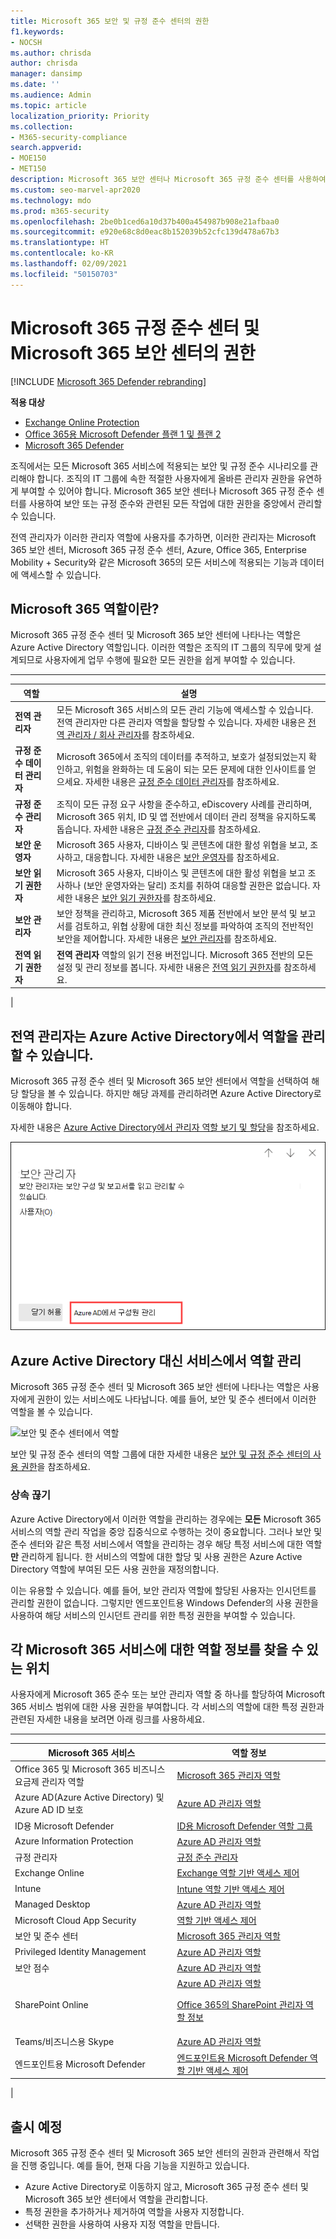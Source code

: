 ```yaml
---
title: Microsoft 365 보안 및 규정 준수 센터의 권한
f1.keywords:
- NOCSH
ms.author: chrisda
author: chrisda
manager: dansimp
ms.date: ''
ms.audience: Admin
ms.topic: article
localization_priority: Priority
ms.collection:
- M365-security-compliance
search.appverid:
- MOE150
- MET150
description: Microsoft 365 보안 센터나 Microsoft 365 규정 준수 센터를 사용하여 보안 또는 규정 준수와 관련된 모든 작업에 대한 권한을 중앙에서 관리할 수 있습니다.
ms.custom: seo-marvel-apr2020
ms.technology: mdo
ms.prod: m365-security
ms.openlocfilehash: 2be0b1ced6a10d37b400a454987b908e21afbaa0
ms.sourcegitcommit: e920e68c8d0eac8b152039b52cfc139d478a67b3
ms.translationtype: HT
ms.contentlocale: ko-KR
ms.lasthandoff: 02/09/2021
ms.locfileid: "50150703"
---
```

# <a name="permissions-in-the-microsoft-365-compliance-center-and-microsoft-365-security-center"></a>Microsoft 365 규정 준수 센터 및 Microsoft 365 보안 센터의 권한

[!INCLUDE [Microsoft 365 Defender rebranding](../includes/microsoft-defender-for-office.md)]

**적용 대상**
- [Exchange Online Protection](https://go.microsoft.com/fwlink/?linkid=2148611)
- [Office 365용 Microsoft Defender 플랜 1 및 플랜 2](https://go.microsoft.com/fwlink/?linkid=2148715)
- [Microsoft 365 Defender](https://go.microsoft.com/fwlink/?linkid=2118804)

조직에서는 모든 Microsoft 365 서비스에 적용되는 보안 및 규정 준수 시나리오를 관리해야 합니다. 조직의 IT 그룹에 속한 적절한 사용자에게 올바른 관리자 권한을 유연하게 부여할 수 있어야 합니다. Microsoft 365 보안 센터나 Microsoft 365 규정 준수 센터를 사용하여 보안 또는 규정 준수와 관련된 모든 작업에 대한 권한을 중앙에서 관리할 수 있습니다.

전역 관리자가 이러한 관리자 역할에 사용자를 추가하면, 이러한 관리자는 Microsoft 365 보안 센터, Microsoft 365 규정 준수 센터, Azure, Office 365, Enterprise Mobility + Security와 같은 Microsoft 365의 모든 서비스에 적용되는 기능과 데이터에 액세스할 수 있습니다.

## <a name="what-the-microsoft-365-roles-are"></a>Microsoft 365 역할이란?

Microsoft 365 규정 준수 센터 및 Microsoft 365 보안 센터에 나타나는 역할은 Azure Active Directory 역할입니다. 이러한 역할은 조직의 IT 그룹의 직무에 맞게 설계되므로 사용자에게 업무 수행에 필요한 모든 권한을 쉽게 부여할 수 있습니다.

****

|역할|설명|
|---|---|
|**전역 관리자**|모든 Microsoft 365 서비스의 모든 관리 기능에 액세스할 수 있습니다. 전역 관리자만 다른 관리자 역할을 할당할 수 있습니다. 자세한 내용은 [전역 관리자 / 회사 관리자](https://docs.microsoft.com/azure/active-directory/roles/permissions-reference#global-administrator--company-administrator)를 참조하세요.|
|**규정 준수 데이터 관리자**|Microsoft 365에서 조직의 데이터를 추적하고, 보호가 설정되었는지 확인하고, 위험을 완화하는 데 도움이 되는 모든 문제에 대한 인사이트를 얻으세요. 자세한 내용은 [규정 준수 데이터 관리자](https://docs.microsoft.com/azure/active-directory/roles/permissions-reference#compliance-data-administrator)를 참조하세요.|
|**규정 준수 관리자**|조직이 모든 규정 요구 사항을 준수하고, eDiscovery 사례를 관리하며, Microsoft 365 위치, ID 및 앱 전반에서 데이터 관리 정책을 유지하도록 돕습니다. 자세한 내용은 [규정 준수 관리자](https://docs.microsoft.com/azure/active-directory/roles/permissions-reference#compliance-administrator)를 참조하세요.|
|**보안 운영자**|Microsoft 365 사용자, 디바이스 및 콘텐츠에 대한 활성 위협을 보고, 조사하고, 대응합니다. 자세한 내용은 [보안 운영자](https://docs.microsoft.com/azure/active-directory/roles/permissions-reference#security-operator)를 참조하세요.|
|**보안 읽기 권한자**|Microsoft 365 사용자, 디바이스 및 콘텐츠에 대한 활성 위협을 보고 조사하나 (보안 운영자와는 달리) 조치를 취하여 대응할 권한은 없습니다. 자세한 내용은 [보안 읽기 권한자](https://docs.microsoft.com/azure/active-directory/roles/permissions-reference#security-reader)를 참조하세요.|
|**보안 관리자**|보안 정책을 관리하고, Microsoft 365 제품 전반에서 보안 분석 및 보고서를 검토하고, 위협 상황에 대한 최신 정보를 파악하여 조직의 전반적인 보안을 제어합니다. 자세한 내용은 [보안 관리자](https://docs.microsoft.com/azure/active-directory/roles/permissions-reference#security-administrator)를 참조하세요.|
|**전역 읽기 권한자**|**전역 관리자** 역할의 읽기 전용 버전입니다. Microsoft 365 전반의 모든 설정 및 관리 정보를 봅니다. 자세한 내용은 [전역 읽기 권한자](https://docs.microsoft.com/azure/active-directory/roles/permissions-reference#global-reader)를 참조하세요.|
|

## <a name="global-administrators-can-manage-roles-in-azure-active-directory"></a>전역 관리자는 Azure Active Directory에서 역할을 관리할 수 있습니다.

Microsoft 365 규정 준수 센터 및 Microsoft 365 보안 센터에서 역할을 선택하여 해당 할당을 볼 수 있습니다. 하지만 해당 과제를 관리하려면 Azure Active Directory로 이동해야 합니다.

자세한 내용은 [Azure Active Directory에서 관리자 역할 보기 및 할당](https://docs.microsoft.com/azure/active-directory/users-groups-roles/directory-manage-roles-portal)을 참조하세요.

![Azure Active Directory의 권한 관리 링크](../../media/permissions-manage-in-azure-ad-link.png)

## <a name="managing-roles-in-a-service-instead-of-azure-active-directory"></a>Azure Active Directory 대신 서비스에서 역할 관리

Microsoft 365 규정 준수 센터 및 Microsoft 365 보안 센터에 나타나는 역할은 사용자에게 권한이 있는 서비스에도 나타납니다. 예를 들어, 보안 및 준수 센터에서 이러한 역할을 볼 수 있습니다.

![보안 및 준수 센터에서 역할](../../media/m365-roles-in-o365-scc.png)

보안 및 규정 준수 센터의 역할 그룹에 대한 자세한 내용은 [보안 및 규정 준수 센터의 사용 권한](permissions-in-the-security-and-compliance-center.md)을 참조하세요.

### <a name="breaking-inheritance"></a>상속 끊기

Azure Active Directory에서 이러한 역할을 관리하는 경우에는 **모든** Microsoft 365 서비스의 역할 관리 작업을 중앙 집중식으로 수행하는 것이 중요합니다. 그러나 보안 및 준수 센터와 같은 특정 서비스에서 역할을 관리하는 경우 해당 특정 서비스에 대한 역할 **만** 관리하게 됩니다. 한 서비스의 역할에 대한 할당 및 사용 권한은 Azure Active Directory 역할에 부여된 모든 사용 권한을 재정의합니다.

이는 유용할 수 있습니다. 예를 들어, 보안 관리자 역할에 할당된 사용자는 인시던트를 관리할 권한이 없습니다. 그렇지만 엔드포인트용 Windows Defender의 사용 권한을 사용하여 해당 서비스의 인시던트 관리를 위한 특정 권한을 부여할 수 있습니다.

## <a name="where-to-find-role-information-for-each-microsoft-365-service"></a>각 Microsoft 365 서비스에 대한 역할 정보를 찾을 수 있는 위치

사용자에게 Microsoft 365 준수 또는 보안 관리자 역할 중 하나를 할당하여 Microsoft 365 서비스 범위에 대한 사용 권한을 부여합니다. 각 서비스의 역할에 대한 특정 권한과 관련된 자세한 내용을 보려면 아래 링크를 사용하세요.

****

|Microsoft 365 서비스|역할 정보|
|---|---|
|Office 365 및 Microsoft 365 비즈니스 요금제 관리자 역할|[Microsoft 365 관리자 역할](https://docs.microsoft.com/microsoft-365/admin/add-users/about-admin-roles)|
|Azure AD(Azure Active Directory) 및 Azure AD ID 보호|[Azure AD 관리자 역할](https://docs.microsoft.com/azure/active-directory/users-groups-roles/directory-assign-admin-roles)|
|ID용 Microsoft Defender|[ID용 Microsoft Defender 역할 그룹](https://docs.microsoft.com/azure-advanced-threat-protection/atp-role-groups)|
|Azure Information Protection|[Azure AD 관리자 역할](https://docs.microsoft.com/azure/active-directory/users-groups-roles/directory-assign-admin-roles)|
|규정 관리자|[규정 준수 관리자](https://docs.microsoft.com/microsoft-365/compliance/compliance-manager-setup#set-user-permissions-and-assign-roles)|
|Exchange Online|[Exchange 역할 기반 액세스 제어](https://docs.microsoft.com/exchange/permissions-exo/permissions-exo)|
|Intune|[Intune 역할 기반 액세스 제어](https://docs.microsoft.com/intune/role-based-access-control)|
|Managed Desktop|[Azure AD 관리자 역할](https://docs.microsoft.com/azure/active-directory/users-groups-roles/directory-assign-admin-roles)|
|Microsoft Cloud App Security|[역할 기반 액세스 제어](https://docs.microsoft.com/cloud-app-security/manage-admins)|
|보안 및 준수 센터|[Microsoft 365 관리자 역할](permissions-in-the-security-and-compliance-center.md)|
|Privileged Identity Management|[Azure AD 관리자 역할](https://docs.microsoft.com/azure/active-directory/users-groups-roles/directory-assign-admin-roles)|
|보안 점수|[Azure AD 관리자 역할](https://docs.microsoft.com/azure/active-directory/users-groups-roles/directory-assign-admin-roles)|
|SharePoint Online|[Azure AD 관리자 역할](https://docs.microsoft.com/azure/active-directory/users-groups-roles/directory-assign-admin-roles) <p> [Office 365의 SharePoint 관리자 역할 정보](https://docs.microsoft.com/sharepoint/sharepoint-admin-role)|
|Teams/비즈니스용 Skype|[Azure AD 관리자 역할](https://docs.microsoft.com/azure/active-directory/users-groups-roles/directory-assign-admin-roles)|
|엔드포인트용 Microsoft Defender|[엔드포인트용 Microsoft Defender 역할 기반 액세스 제어](https://docs.microsoft.com/windows/security/threat-protection/windows-defender-atp/rbac-windows-defender-advanced-threat-protection)|
|

## <a name="coming-soon"></a>출시 예정

Microsoft 365 규정 준수 센터 및 Microsoft 365 보안 센터의 권한과 관련해서 작업을 진행 중입니다. 예를 들어, 현재 다음 기능을 지원하고 있습니다.

- Azure Active Directory로 이동하지 않고, Microsoft 365 규정 준수 센터 및 Microsoft 365 보안 센터에서 역할을 관리합니다.
- 특정 권한을 추가하거나 제거하여 역할을 사용자 지정합니다.
- 선택한 권한을 사용하여 사용자 지정 역할을 만듭니다.
